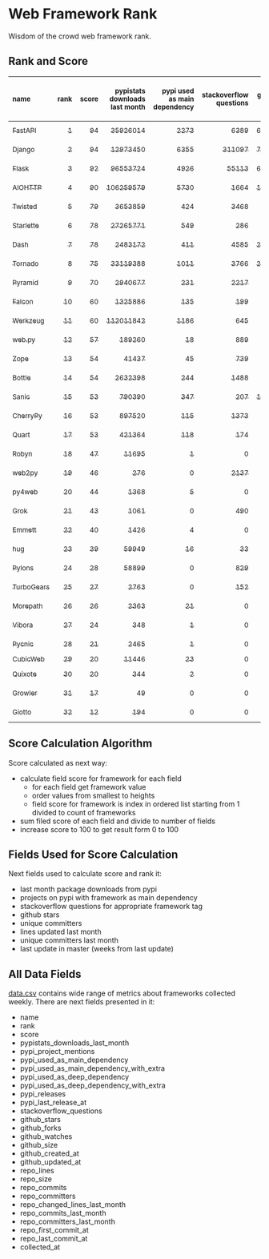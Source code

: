 # Web Framework Rank
Wisdom of the crowd web framework rank.

## Rank and Score
<sub>name</sub> | <sub>rank</sub> | <sub>score</sub> | <sub>pypistats downloads last month</sub> | <sub>pypi used as main dependency</sub> | <sub>stackoverflow questions</sub> | <sub>github stars</sub> | <sub>repo unique committers</sub> | <sub>repo changed lines last month</sub> | <sub>repo unique committers last month</sub> | <sub>repo last commit</sub>
:--- | ---: | ---: | ---: | ---: | ---: | ---: | ---: | ---: | ---: | ---:
[<sub>FastAPI</sub>](https://github.com/tiangolo/fastapi "first commit: 2018-12-05; uses: Starlette") | [<sub>1</sub>](# "▲ +1 last week") | [<sub>94</sub>](# "▲ -1 last week") | [<sub>35926014</sub>](# "  #4 in pypistats downloads last month +17.68% last week") | [<sub>2273</sub>](# "  #4 in pypi used as main dependency +1.34% last week") | [<sub>6389</sub>](# "  #3 in stackoverflow questions +0.71% last week") | [<sub>67654</sub>](# "  #2 in github stars +0.38% last week") | [<sub>600</sub>](# "  #4 in repo unique committers +0.67% last week") | [<sub>21302</sub>](# "▼ #2 in repo changed lines last month +32.81% last week") | [<sub>88</sub>](# "  #1 in repo unique committers last month +8.64% last week") | [<sub>2024-02-03</sub>](# "  #1 in repo last commit 1 week ago")
[<sub>Django</sub>](https://github.com/django/django "first commit: 2005-07-13") | [<sub>2</sub>](# "▼ -1 last week") | [<sub>94</sub>](# "▼ -2 last week") | [<sub>12973450</sub>](# "  #7 in pypistats downloads last month +9.16% last week") | [<sub>6355</sub>](# "  #1 in pypi used as main dependency +0.57% last week") | [<sub>311097</sub>](# "  #1 in stackoverflow questions +0.03% last week") | [<sub>75340</sub>](# "  #1 in github stars +0.16% last week") | [<sub>3029</sub>](# "  #1 in repo unique committers +0.23% last week") | [<sub>7667</sub>](# "▼ #3 in repo changed lines last month +52.64% last week") | [<sub>41</sub>](# "  #2 in repo unique committers last month +5.13% last week") | [<sub>2024-02-01</sub>](# "▼ #5 in repo last commit 1 week ago")
[<sub>Flask</sub>](https://github.com/pallets/flask "first commit: 2010-04-06; uses: Werkzeug") | [<sub>3</sub>](# "  +0 last week") | [<sub>92</sub>](# "  +4 last week") | [<sub>96553724</sub>](# "  #3 in pypistats downloads last month +3.74% last week") | [<sub>4926</sub>](# "  #3 in pypi used as main dependency +0.51% last week") | [<sub>55113</sub>](# "  #2 in stackoverflow questions +0.11% last week") | [<sub>65629</sub>](# "  #3 in github stars +0.09% last week") | [<sub>846</sub>](# "  #2 in repo unique committers +0.24% last week") | [<sub>2279</sub>](# "▼ #6 in repo changed lines last month +4.97% last week") | [<sub>4</sub>](# "▲ #6 in repo unique committers last month +33.33% last week") | [<sub>2024-02-03</sub>](# "▲ #1 in repo last commit 1 week ago")
[<sub>AIOHTTP</sub>](https://github.com/aio-libs/aiohttp "first commit: 2013-10-01") | [<sub>4</sub>](# "  +0 last week") | [<sub>90</sub>](# "  +2 last week") | [<sub>106259579</sub>](# "  #2 in pypistats downloads last month +6.16% last week") | [<sub>5730</sub>](# "  #2 in pypi used as main dependency +0.7% last week") | [<sub>1664</sub>](# "  #9 in stackoverflow questions +0.0% last week") | [<sub>14335</sub>](# "  #7 in github stars +0.18% last week") | [<sub>739</sub>](# "  #3 in repo unique committers +0.14% last week") | [<sub>7501</sub>](# "▲ #5 in repo changed lines last month +537.84% last week") | [<sub>13</sub>](# "  #3 in repo unique committers last month +62.5% last week") | [<sub>2024-02-03</sub>](# "▲ #1 in repo last commit 1 week ago")
[<sub>Twisted</sub>](https://github.com/twisted/twisted "first commit: 2001-07-09") | [<sub>5</sub>](# "  +0 last week") | [<sub>79</sub>](# "  +0 last week") | [<sub>3653859</sub>](# "  #8 in pypistats downloads last month +10.23% last week") | [<sub>424</sub>](# "  #8 in pypi used as main dependency +0.0% last week") | [<sub>3468</sub>](# "  #6 in stackoverflow questions +0.0% last week") | [<sub>5342</sub>](# "  #15 in github stars +0.19% last week") | [<sub>313</sub>](# "  #9 in repo unique committers +0.64% last week") | [<sub>7512</sub>](# "▲ #4 in repo changed lines last month +276.92% last week") | [<sub>11</sub>](# "  #4 in repo unique committers last month +57.14% last week") | [<sub>2024-02-01</sub>](# "▼ #5 in repo last commit 1 week ago")
[<sub>Starlette</sub>](https://github.com/encode/starlette "first commit: 2018-06-25; used by: FastAPI") | [<sub>6</sub>](# "  +0 last week") | [<sub>78</sub>](# "  +1 last week") | [<sub>27265771</sub>](# "  #6 in pypistats downloads last month +10.41% last week") | [<sub>549</sub>](# "  #7 in pypi used as main dependency +0.73% last week") | [<sub>286</sub>](# "  #17 in stackoverflow questions +1.42% last week") | [<sub>9133</sub>](# "  #9 in github stars +0.26% last week") | [<sub>271</sub>](# "  #11 in repo unique committers +0.74% last week") | [<sub>1846</sub>](# "▼ #7 in repo changed lines last month +32.33% last week") | [<sub>8</sub>](# "  #5 in repo unique committers last month +33.33% last week") | [<sub>2024-02-03</sub>](# "▲ #1 in repo last commit 1 week ago")
[<sub>Dash</sub>](https://github.com/plotly/dash "first commit: 2015-04-10") | [<sub>7</sub>](# "▲ +4 last week") | [<sub>78</sub>](# "▲ +11 last week") | [<sub>2483172</sub>](# "  #11 in pypistats downloads last month +9.86% last week") | [<sub>411</sub>](# "  #9 in pypi used as main dependency +0.74% last week") | [<sub>4585</sub>](# "  #4 in stackoverflow questions +0.11% last week") | [<sub>20028</sub>](# "  #5 in github stars +0.2% last week") | [<sub>173</sub>](# "  #15 in repo unique committers +0.0% last week") | [<sub>52833</sub>](# "▲ #1 in repo changed lines last month +79950.0% last week") | [<sub>2</sub>](# "▲ #10 in repo unique committers last month +100.0% last week") | [<sub>2024-01-31</sub>](# "▲ #5 in repo last commit 1 week ago")
[<sub>Tornado</sub>](https://github.com/tornadoweb/tornado "first commit: 2009-09-09") | [<sub>8</sub>](# "▼ -1 last week") | [<sub>75</sub>](# "▼ +1 last week") | [<sub>33119388</sub>](# "  #5 in pypistats downloads last month +9.49% last week") | [<sub>1011</sub>](# "  #6 in pypi used as main dependency +0.2% last week") | [<sub>3766</sub>](# "  #5 in stackoverflow questions +0.03% last week") | [<sub>21423</sub>](# "  #4 in github stars +0.08% last week") | [<sub>451</sub>](# "  #6 in repo unique committers +0.0% last week") | [<sub>4</sub>](# "▲ #16 in repo changed lines last month +0.0% last week") | [<sub>2</sub>](# "▲ #10 in repo unique committers last month +0.0% last week") | [<sub>2024-01-12</sub>](# "▼ #18 in repo last commit 4 weeks ago")
[<sub>Pyramid</sub>](https://github.com/Pylons/pyramid "first commit: 2008-07-04; used by: CubicWeb") | [<sub>9</sub>](# "▼ -1 last week") | [<sub>70</sub>](# "▼ +0 last week") | [<sub>2940677</sub>](# "  #9 in pypistats downloads last month +0.13% last week") | [<sub>231</sub>](# "  #12 in pypi used as main dependency +0.0% last week") | [<sub>2217</sub>](# "  #7 in stackoverflow questions +0.0% last week") | [<sub>3879</sub>](# "  #16 in github stars +0.08% last week") | [<sub>366</sub>](# "  #8 in repo unique committers +0.0% last week") | [<sub>824</sub>](# "▲ #8 in repo changed lines last month +732.32% last week") | [<sub>1</sub>](# "▲ #14 in repo unique committers last month +0.0% last week") | [<sub>2024-01-29</sub>](# "▼ #5 in repo last commit 1 week ago")
[<sub>Falcon</sub>](https://github.com/falconry/falcon "first commit: 2012-12-06; used by: hug") | [<sub>10</sub>](# "▲ +2 last week") | [<sub>60</sub>](# "▲ +0 last week") | [<sub>1325886</sub>](# "  #12 in pypistats downloads last month +22.04% last week") | [<sub>135</sub>](# "  #13 in pypi used as main dependency +0.0% last week") | [<sub>199</sub>](# "  #19 in stackoverflow questions +0.0% last week") | [<sub>9328</sub>](# "  #8 in github stars +0.05% last week") | [<sub>208</sub>](# "  #13 in repo unique committers +0.0% last week") | [<sub>49</sub>](# "▲ #13 in repo changed lines last month +0.0% last week") | [<sub>1</sub>](# "▲ #14 in repo unique committers last month +0.0% last week") | [<sub>2024-01-16</sub>](# "▼ #14 in repo last commit 3 weeks ago")
[<sub>Werkzeug</sub>](https://github.com/pallets/werkzeug "first commit: 2007-05-04; used by: Flask and Quart") | [<sub>11</sub>](# "▼ -2 last week") | [<sub>60</sub>](# "▼ -9 last week") | [<sub>112011842</sub>](# "  #1 in pypistats downloads last month +4.28% last week") | [<sub>1186</sub>](# "  #5 in pypi used as main dependency +0.42% last week") | [<sub>645</sub>](# "  #15 in stackoverflow questions +0.16% last week") | [<sub>6501</sub>](# "  #12 in github stars +0.06% last week") | [<sub>495</sub>](# "  #5 in repo unique committers +0.0% last week") | [<sub>0</sub>](# "▼ #20 in repo changed lines last month -100.0% last week") | [<sub>0</sub>](# "▼ #20 in repo unique committers last month -100.0% last week") | [<sub>2024-01-01</sub>](# "▼ #19 in repo last commit 5 weeks ago")
[<sub>web.py</sub>](https://github.com/webpy/webpy "first commit: 1970-01-01") | [<sub>12</sub>](# "▲ +2 last week") | [<sub>57</sub>](# "▲ -1 last week") | [<sub>189260</sub>](# "  #16 in pypistats downloads last month +11.5% last week") | [<sub>18</sub>](# "  #19 in pypi used as main dependency +0.0% last week") | [<sub>889</sub>](# "  #12 in stackoverflow questions +0.0% last week") | [<sub>5861</sub>](# "  #13 in github stars +0.05% last week") | [<sub>96</sub>](# "  #19 in repo unique committers +0.0% last week") | [<sub>36</sub>](# "▲ #14 in repo changed lines last month +0.0% last week") | [<sub>3</sub>](# "▼ #8 in repo unique committers last month +0.0% last week") | [<sub>2024-01-17</sub>](# "▼ #14 in repo last commit 3 weeks ago")
[<sub>Zope</sub>](https://github.com/zopefoundation/Zope "first commit: 1996-06-17") | [<sub>13</sub>](# "▲ +2 last week") | [<sub>54</sub>](# "▲ -3 last week") | [<sub>41437</sub>](# "  #19 in pypistats downloads last month +5.88% last week") | [<sub>45</sub>](# "  #16 in pypi used as main dependency +0.0% last week") | [<sub>739</sub>](# "  #14 in stackoverflow questions +0.27% last week") | [<sub>337</sub>](# "  #25 in github stars +0.0% last week") | [<sub>177</sub>](# "  #14 in repo unique committers +0.0% last week") | [<sub>282</sub>](# "▼ #10 in repo changed lines last month -1.74% last week") | [<sub>2</sub>](# "▼ #10 in repo unique committers last month -33.33% last week") | [<sub>2024-01-18</sub>](# "▼ #14 in repo last commit 3 weeks ago")
[<sub>Bottle</sub>](https://github.com/bottlepy/bottle "first commit: 2009-06-30") | [<sub>14</sub>](# "▼ -1 last week") | [<sub>54</sub>](# "▼ -5 last week") | [<sub>2632398</sub>](# "  #10 in pypistats downloads last month +2.19% last week") | [<sub>244</sub>](# "  #11 in pypi used as main dependency +0.0% last week") | [<sub>1488</sub>](# "  #10 in stackoverflow questions +0.0% last week") | [<sub>8232</sub>](# "  #10 in github stars +0.06% last week") | [<sub>232</sub>](# "  #12 in repo unique committers +0.0% last week") | [<sub>0</sub>](# "▲ #20 in repo changed lines last month -100.0% last week") | [<sub>0</sub>](# "▼ #20 in repo unique committers last month -100.0% last week") | [<sub>2024-01-03</sub>](# "▼ #19 in repo last commit 5 weeks ago")
[<sub>Sanic</sub>](https://github.com/sanic-org/sanic "first commit: 2016-05-26") | [<sub>15</sub>](# "▼ -5 last week") | [<sub>53</sub>](# "▼ -15 last week") | [<sub>790390</sub>](# "  #14 in pypistats downloads last month +6.22% last week") | [<sub>347</sub>](# "  #10 in pypi used as main dependency +0.87% last week") | [<sub>207</sub>](# "  #18 in stackoverflow questions +1.47% last week") | [<sub>17585</sub>](# "  #6 in github stars +0.06% last week") | [<sub>374</sub>](# "  #7 in repo unique committers +0.0% last week") | [<sub>0</sub>](# "▼ #20 in repo changed lines last month -100.0% last week") | [<sub>0</sub>](# "▼ #20 in repo unique committers last month -100.0% last week") | [<sub>2024-01-01</sub>](# "▼ #19 in repo last commit 5 weeks ago")
[<sub>CherryPy</sub>](https://github.com/cherrypy/cherrypy "first commit: 2004-11-20") | [<sub>16</sub>](# "  +0 last week") | [<sub>53</sub>](# "  +2 last week") | [<sub>897520</sub>](# "  #13 in pypistats downloads last month +4.46% last week") | [<sub>115</sub>](# "  #15 in pypi used as main dependency +1.77% last week") | [<sub>1373</sub>](# "  #11 in stackoverflow questions +0.0% last week") | [<sub>1759</sub>](# "  #20 in github stars +0.17% last week") | [<sub>150</sub>](# "  #16 in repo unique committers +0.0% last week") | [<sub>4</sub>](# "▲ #16 in repo changed lines last month +0.0% last week") | [<sub>1</sub>](# "▲ #14 in repo unique committers last month +0.0% last week") | [<sub>2024-01-05</sub>](# "▼ #19 in repo last commit 5 weeks ago")
[<sub>Quart</sub>](https://github.com/pallets/quart "first commit: 2017-05-14; uses: Werkzeug") | [<sub>17</sub>](# "▲ +1 last week") | [<sub>53</sub>](# "▲ +5 last week") | [<sub>421364</sub>](# "  #15 in pypistats downloads last month +7.12% last week") | [<sub>118</sub>](# "  #14 in pypi used as main dependency +0.85% last week") | [<sub>174</sub>](# "  #20 in stackoverflow questions -0.57% last week") | [<sub>2465</sub>](# "  #18 in github stars +0.37% last week") | [<sub>103</sub>](# "  #18 in repo unique committers +0.98% last week") | [<sub>1</sub>](# "▼ #19 in repo changed lines last month -87.5% last week") | [<sub>1</sub>](# "▲ #14 in repo unique committers last month +0.0% last week") | [<sub>2024-01-31</sub>](# "▲ #5 in repo last commit 1 week ago")
[<sub>Robyn</sub>](https://github.com/sansyrox/robyn "first commit: 2021-05-22") | [<sub>18</sub>](# "▼ -1 last week") | [<sub>47</sub>](# "▼ -3 last week") | [<sub>11695</sub>](# "  #20 in pypistats downloads last month -7.49% last week") | [<sub>1</sub>](# "  #24 in pypi used as main dependency +0.0% last week") | [<sub>0</sub>](# "  #23 in stackoverflow questions +100% last week") | [<sub>3241</sub>](# "  #17 in github stars +0.34% last week") | [<sub>60</sub>](# "  #21 in repo unique committers +0.0% last week") | [<sub>104</sub>](# "▼ #12 in repo changed lines last month -54.78% last week") | [<sub>3</sub>](# "▼ #8 in repo unique committers last month +0.0% last week") | [<sub>2024-01-24</sub>](# "▼ #12 in repo last commit 2 weeks ago")
[<sub>web2py</sub>](https://github.com/web2py/web2py "first commit: 2011-11-23") | [<sub>19</sub>](# "▲ +1 last week") | [<sub>46</sub>](# "▲ +1 last week") | [<sub>276</sub>](# "▼ #30 in pypistats downloads last month -2.82% last week") | [<sub>0</sub>](# "  #27 in pypi used as main dependency +100% last week") | [<sub>2137</sub>](# "  #8 in stackoverflow questions +0.0% last week") | [<sub>2068</sub>](# "  #19 in github stars +0.1% last week") | [<sub>276</sub>](# "  #10 in repo unique committers +0.0% last week") | [<sub>2</sub>](# "▲ #18 in repo changed lines last month +0.0% last week") | [<sub>1</sub>](# "▲ #14 in repo unique committers last month +0.0% last week") | [<sub>2024-01-16</sub>](# "▼ #14 in repo last commit 3 weeks ago")
[<sub>py4web</sub>](https://github.com/web2py/py4web "first commit: 2019-03-25") | [<sub>20</sub>](# "▼ -1 last week") | [<sub>44</sub>](# "▼ -3 last week") | [<sub>1368</sub>](# "▼ #26 in pypistats downloads last month -8.31% last week") | [<sub>5</sub>](# "  #21 in pypi used as main dependency +0.0% last week") | [<sub>0</sub>](# "  #23 in stackoverflow questions +100% last week") | [<sub>217</sub>](# "  #27 in github stars +0.46% last week") | [<sub>72</sub>](# "  #20 in repo unique committers +0.0% last week") | [<sub>264</sub>](# "▼ #11 in repo changed lines last month -1.12% last week") | [<sub>4</sub>](# "  #6 in repo unique committers last month +0.0% last week") | [<sub>2024-01-21</sub>](# "▼ #12 in repo last commit 2 weeks ago")
[<sub>Grok</sub>](https://github.com/zopefoundation/grok "first commit: 2006-10-14") | [<sub>21</sub>](# "  +0 last week") | [<sub>43</sub>](# "  -1 last week") | [<sub>1061</sub>](# "▼ #27 in pypistats downloads last month +22.66% last week") | [<sub>0</sub>](# "  #27 in pypi used as main dependency +100% last week") | [<sub>490</sub>](# "  #16 in stackoverflow questions +0.2% last week") | [<sub>23</sub>](# "  #31 in github stars +0.0% last week") | [<sub>45</sub>](# "  #22 in repo unique committers +0.0% last week") | [<sub>577</sub>](# "▼ #9 in repo changed lines last month +7.65% last week") | [<sub>2</sub>](# "▲ #10 in repo unique committers last month +0.0% last week") | [<sub>2024-01-29</sub>](# "▼ #5 in repo last commit 1 week ago")
[<sub>Emmett</sub>](https://github.com/emmett-framework/emmett "first commit: 2014-10-22") | [<sub>22</sub>](# "  +0 last week") | [<sub>40</sub>](# "  +2 last week") | [<sub>1426</sub>](# "▲ #25 in pypistats downloads last month +119.05% last week") | [<sub>4</sub>](# "  #22 in pypi used as main dependency +0.0% last week") | [<sub>0</sub>](# "  #23 in stackoverflow questions +100% last week") | [<sub>916</sub>](# "  #21 in github stars +0.11% last week") | [<sub>25</sub>](# "  #27 in repo unique committers +0.0% last week") | [<sub>33</sub>](# "▲ #15 in repo changed lines last month +73.68% last week") | [<sub>1</sub>](# "▲ #14 in repo unique committers last month +0.0% last week") | [<sub>2024-01-28</sub>](# "▼ #5 in repo last commit 1 week ago")
[<sub>hug</sub>](https://github.com/hugapi/hug "first commit: 2015-07-17; uses: Falcon") | [<sub>23</sub>](# "  +0 last week") | [<sub>39</sub>](# "  +1 last week") | [<sub>59949</sub>](# "▲ #17 in pypistats downloads last month +13.6% last week") | [<sub>16</sub>](# "  #20 in pypi used as main dependency +0.0% last week") | [<sub>33</sub>](# "  #22 in stackoverflow questions +0.0% last week") | [<sub>6801</sub>](# "  #11 in github stars +0.25% last week") | [<sub>125</sub>](# "  #17 in repo unique committers +0.0% last week") | [<sub>0</sub>](# "▲ #20 in repo changed lines last month +100% last week") | [<sub>0</sub>](# "▲ #20 in repo unique committers last month +100% last week") | [<sub>2023-06-30</sub>](# "  #24 in repo last commit 32 weeks ago")
[<sub>Pylons</sub>](https://github.com/Pylons/pylons "first commit: 2006-02-18") | [<sub>24</sub>](# "  +0 last week") | [<sub>28</sub>](# "  +1 last week") | [<sub>58899</sub>](# "▼ #18 in pypistats downloads last month +4.36% last week") | [<sub>0</sub>](# "  #27 in pypi used as main dependency +100% last week") | [<sub>829</sub>](# "  #13 in stackoverflow questions -0.12% last week") | [<sub>229</sub>](# "  #26 in github stars +0.0% last week") | [<sub>36</sub>](# "  #24 in repo unique committers +0.0% last week") | [<sub>0</sub>](# "▲ #20 in repo changed lines last month +100% last week") | [<sub>0</sub>](# "▲ #20 in repo unique committers last month +100% last week") | [<sub>2018-01-12</sub>](# "  #30 in repo last commit 317 weeks ago")
[<sub>TurboGears</sub>](https://github.com/TurboGears/tg2 "first commit: 2007-06-27") | [<sub>25</sub>](# "  +0 last week") | [<sub>27</sub>](# "  +1 last week") | [<sub>2763</sub>](# "  #22 in pypistats downloads last month +6.6% last week") | [<sub>0</sub>](# "  #27 in pypi used as main dependency +100% last week") | [<sub>152</sub>](# "  #21 in stackoverflow questions +0.0% last week") | [<sub>797</sub>](# "  #22 in github stars +0.0% last week") | [<sub>37</sub>](# "  #23 in repo unique committers +0.0% last week") | [<sub>0</sub>](# "▲ #20 in repo changed lines last month +100% last week") | [<sub>0</sub>](# "▲ #20 in repo unique committers last month +100% last week") | [<sub>2023-05-30</sub>](# "  #25 in repo last commit 36 weeks ago")
[<sub>Morepath</sub>](https://github.com/morepath/morepath "first commit: 2013-07-17") | [<sub>26</sub>](# "  +0 last week") | [<sub>26</sub>](# "  +1 last week") | [<sub>2363</sub>](# "  #24 in pypistats downloads last month +29.91% last week") | [<sub>21</sub>](# "  #18 in pypi used as main dependency +0.0% last week") | [<sub>0</sub>](# "  #23 in stackoverflow questions +100% last week") | [<sub>396</sub>](# "  #24 in github stars +0.0% last week") | [<sub>28</sub>](# "  #25 in repo unique committers +0.0% last week") | [<sub>0</sub>](# "▲ #20 in repo changed lines last month +100% last week") | [<sub>0</sub>](# "▲ #20 in repo unique committers last month +100% last week") | [<sub>2022-05-29</sub>](# "  #26 in repo last commit 88 weeks ago")
[<sub>Vibora</sub>](https://github.com/vibora-io/vibora "first commit: 2018-06-13") | [<sub>27</sub>](# "  +0 last week") | [<sub>24</sub>](# "  +1 last week") | [<sub>348</sub>](# "  #28 in pypistats downloads last month +6.42% last week") | [<sub>1</sub>](# "  #24 in pypi used as main dependency +0.0% last week") | [<sub>0</sub>](# "  #23 in stackoverflow questions +100% last week") | [<sub>5693</sub>](# "  #14 in github stars -0.04% last week") | [<sub>27</sub>](# "  #26 in repo unique committers +0.0% last week") | [<sub>0</sub>](# "▲ #20 in repo changed lines last month +100% last week") | [<sub>0</sub>](# "▲ #20 in repo unique committers last month +100% last week") | [<sub>2019-02-11</sub>](# "  #29 in repo last commit 260 weeks ago")
[<sub>Pycnic</sub>](https://github.com/nullism/pycnic "first commit: 2015-11-04") | [<sub>28</sub>](# "  +0 last week") | [<sub>21</sub>](# "  +1 last week") | [<sub>2465</sub>](# "  #23 in pypistats downloads last month +8.11% last week") | [<sub>1</sub>](# "  #24 in pypi used as main dependency +0.0% last week") | [<sub>0</sub>](# "  #23 in stackoverflow questions +100% last week") | [<sub>159</sub>](# "  #28 in github stars +0.0% last week") | [<sub>11</sub>](# "  #28 in repo unique committers +0.0% last week") | [<sub>0</sub>](# "▲ #20 in repo changed lines last month +100% last week") | [<sub>0</sub>](# "▲ #20 in repo unique committers last month +100% last week") | [<sub>2022-04-05</sub>](# "  #27 in repo last commit 96 weeks ago")
[<sub>CubicWeb</sub>](https://forge.extranet.logilab.fr/cubicweb/cubicweb "uses: Pyramid") | [<sub>29</sub>](# "  +0 last week") | [<sub>20</sub>](# "  +1 last week") | [<sub>11446</sub>](# "  #21 in pypistats downloads last month +14.35% last week") | [<sub>23</sub>](# "  #17 in pypi used as main dependency +0.0% last week") | [<sub>0</sub>](# "  #23 in stackoverflow questions +100% last week") | [<sub>0</sub>](# "  #32 in github stars +100% last week") | [<sub>0</sub>](# "  #32 in repo unique committers +100% last week") | [<sub>0</sub>](# "▲ #20 in repo changed lines last month +100% last week") | [<sub>0</sub>](# "▲ #20 in repo unique committers last month +100% last week") | [<sub></sub>](# "  #31 in repo last commit")
[<sub>Quixote</sub>](https://github.com/nascheme/quixote "first commit: 2006-03-16") | [<sub>30</sub>](# "  +0 last week") | [<sub>20</sub>](# "  +2 last week") | [<sub>344</sub>](# "▲ #29 in pypistats downloads last month +54.95% last week") | [<sub>2</sub>](# "  #23 in pypi used as main dependency +0.0% last week") | [<sub>0</sub>](# "  #23 in stackoverflow questions +100% last week") | [<sub>82</sub>](# "  #29 in github stars +0.0% last week") | [<sub>6</sub>](# "  #29 in repo unique committers +0.0% last week") | [<sub>0</sub>](# "▲ #20 in repo changed lines last month +100% last week") | [<sub>0</sub>](# "▲ #20 in repo unique committers last month +100% last week") | [<sub>2023-12-01</sub>](# "  #23 in repo last commit 10 weeks ago")
[<sub>Growler</sub>](https://github.com/pyGrowler/Growler "first commit: 2014-08-17") | [<sub>31</sub>](# "  +0 last week") | [<sub>17</sub>](# "  +2 last week") | [<sub>49</sub>](# "  #32 in pypistats downloads last month +44.12% last week") | [<sub>0</sub>](# "  #27 in pypi used as main dependency +100% last week") | [<sub>0</sub>](# "  #23 in stackoverflow questions +100% last week") | [<sub>687</sub>](# "  #23 in github stars +0.0% last week") | [<sub>6</sub>](# "  #29 in repo unique committers +0.0% last week") | [<sub>0</sub>](# "▲ #20 in repo changed lines last month +100% last week") | [<sub>0</sub>](# "▲ #20 in repo unique committers last month +100% last week") | [<sub>2020-03-08</sub>](# "  #28 in repo last commit 204 weeks ago")
[<sub>Giotto</sub>](https://github.com/priestc/giotto "first commit: 2012-02-26") | [<sub>32</sub>](# "  +0 last week") | [<sub>12</sub>](# "  +1 last week") | [<sub>194</sub>](# "  #31 in pypistats downloads last month +7.18% last week") | [<sub>0</sub>](# "  #27 in pypi used as main dependency +100% last week") | [<sub>0</sub>](# "  #23 in stackoverflow questions +100% last week") | [<sub>58</sub>](# "  #30 in github stars +0.0% last week") | [<sub>3</sub>](# "  #31 in repo unique committers +0.0% last week") | [<sub>0</sub>](# "▲ #20 in repo changed lines last month +100% last week") | [<sub>0</sub>](# "▲ #20 in repo unique committers last month +100% last week") | [<sub>2013-10-07</sub>](# "  #31 in repo last commit 539 weeks ago")

## Score Calculation Algorithm
Score calculated as next way:
- calculate field score for framework for each field
  - for each field get framework value
  - order values from smallest to heights
  - field score for framework is index in ordered list starting from 1 divided to count of frameworks
- sum filed score of each field and divide to number of fields
- increase score to 100 to get result form 0 to 100

## Fields Used for Score Calculation
Next fields used to calculate score and rank it:
- last month package downloads from pypi
- projects on pypi with framework as main dependency
- stackoverflow questions for appropriate framework tag
- github stars
- unique committers
- lines updated last month
- unique committers last month
- last update in master (weeks from last update)

## All Data Fields
[data.csv](data.csv) contains wide range of metrics about frameworks collected weekly.
There are next fields presented in it: 

- name
- rank
- score
- pypistats_downloads_last_month
- pypi_project_mentions
- pypi_used_as_main_dependency
- pypi_used_as_main_dependency_with_extra
- pypi_used_as_deep_dependency
- pypi_used_as_deep_dependency_with_extra
- pypi_releases
- pypi_last_release_at
- stackoverflow_questions
- github_stars
- github_forks
- github_watches
- github_size
- github_created_at
- github_updated_at
- repo_lines
- repo_size
- repo_commits
- repo_committers
- repo_changed_lines_last_month
- repo_commits_last_month
- repo_committers_last_month
- repo_first_commit_at
- repo_last_commit_at
- collected_at
